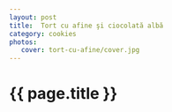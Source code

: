 ```yaml
---
layout: post
title:  Tort cu afine şi ciocolată albă
category: cookies
photos:
   cover: tort-cu-afine/cover.jpg
---
```


# {{ page.title }}
